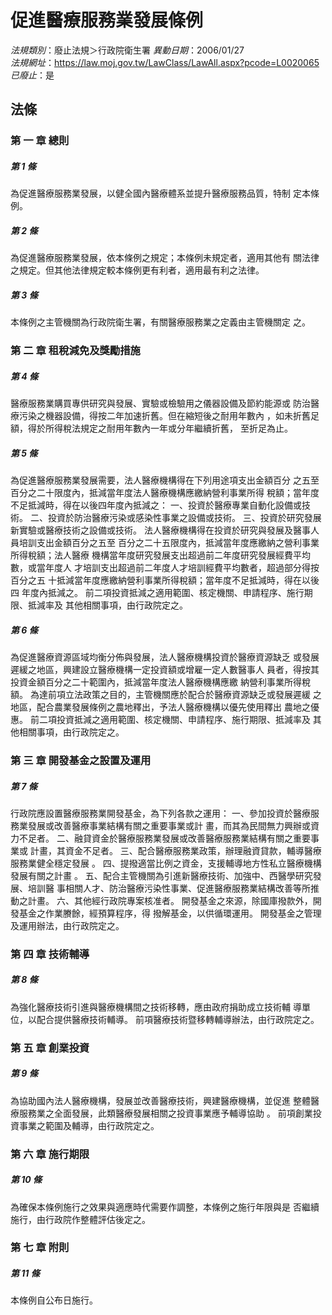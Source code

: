# 促進醫療服務業發展條例

*法規類別*：廢止法規＞行政院衛生署
*異動日期*：2006/01/27  
*法規網址*：https://law.moj.gov.tw/LawClass/LawAll.aspx?pcode=L0020065
*已廢止*：是


## 法條
### 第 一 章 總則

##### 第 1 條
為促進醫療服務業發展，以健全國內醫療體系並提升醫療服務品質，特制
定本條例。

##### 第 2 條
為促進醫療服務業發展，依本條例之規定；本條例未規定者，適用其他有
關法律之規定。但其他法律規定較本條例更有利者，適用最有利之法律。

##### 第 3 條
本條例之主管機關為行政院衛生署，有關醫療服務業之定義由主管機關定
之。

### 第 二 章 租稅減免及獎勵措施

##### 第 4 條
醫療服務業購買專供研究與發展、實驗或檢驗用之儀器設備及節約能源或
防治醫療污染之機器設備，得按二年加速折舊。但在縮短後之耐用年數內
，如未折舊足額，得於所得稅法規定之耐用年數內一年或分年繼續折舊，
至折足為止。

##### 第 5 條
為促進醫療服務業發展需要，法人醫療機構得在下列用途項支出金額百分
之五至百分之二十限度內，抵減當年度法人醫療機構應繳納營利事業所得
稅額；當年度不足抵減時，得在以後四年度內抵減之：
一、投資於醫療專業自動化設備或技術。
二、投資於防治醫療污染或感染性事業之設備或技術。
三、投資於研究發展新實驗或醫療技術之設備或技術。
法人醫療機構得在投資於研究與發展及醫事人員培訓支出金額百分之五至
百分之二十五限度內，抵減當年度應繳納之營利事業所得稅額；法人醫療
機構當年度研究發展支出超過前二年度研究發展經費平均數，或當年度人
才培訓支出超過前二年度人才培訓經費平均數者，超過部分得按百分之五
十抵減當年度應繳納營利事業所得稅額；當年度不足抵減時，得在以後四
年度內抵減之。
前二項投資抵減之適用範圍、核定機關、申請程序、施行期限、抵減率及
其他相關事項，由行政院定之。


##### 第 6 條
為促進醫療資源區域均衡分佈與發展，法人醫療機構投資於醫療資源缺乏
或發展遲緩之地區，興建設立醫療機構一定投資額或增雇一定人數醫事人
員者，得按其投資金額百分之二十範圍內，抵減當年度法人醫療機構應繳
納營利事業所得稅額。
為達前項立法政策之目的，主管機關應於配合於醫療資源缺乏或發展遲緩
之地區，配合農業發展條例之農地釋出，予法人醫療機構以優先使用釋出
農地之優惠。
前二項投資抵減之適用範圍、核定機關、申請程序、施行期限、抵減率及
其他相關事項，由行政院定之。

### 第 三 章 開發基金之設置及運用

##### 第 7 條
行政院應設置醫療服務業開發基金，為下列各款之運用：
一、參加投資於醫療服務業發展或改善醫療事業結構有關之重要事業或計
    畫，而其為民間無力興辦或資力不足者。
二、融貸資金於醫療服務業發展或改善醫療服務業結構有關之重要事業或
    計畫，其資金不足者。
三、配合醫療服務業政策，辦理融資貸款，輔導醫療服務業健全穩定發展
    。
四、提撥適當比例之資金，支援輔導地方性私立醫療機構發展有關之計畫
    。
五、配合主管機關為引進新醫療技術、加強中、西醫學研究發展、培訓醫
    事相關人才、防治醫療污染性事業、促進醫療服務業結構改善等所推
    動之計畫。
六、其他經行政院專案核准者。
開發基金之來源，除國庫撥款外，開發基金之作業賸餘，經預算程序，得
撥解基金，以供循環運用。
開發基金之管理及運用辦法，由行政院定之。


### 第 四 章 技術輔導

##### 第 8 條
為強化醫療技術引進與醫療機構間之技術移轉，應由政府捐助成立技術輔
導單位，以配合提供醫療技術輔導。
前項醫療技術暨移轉輔導辦法，由行政院定之。

### 第 五 章 創業投資

##### 第 9 條
為協助國內法人醫療機構，發展並改善醫療技術，興建醫療機構，並促進
整體醫療服務業之全面發展，此類醫療發展相關之投資事業應予輔導協助
。
前項創業投資事業之範圍及輔導，由行政院定之。

### 第 六 章 施行期限

##### 第 10 條
為確保本條例施行之效果與適應時代需要作調整，本條例之施行年限與是
否繼續施行，由行政院作整體評估後定之。

### 第 七 章 附則

##### 第 11 條
本條例自公布日施行。


